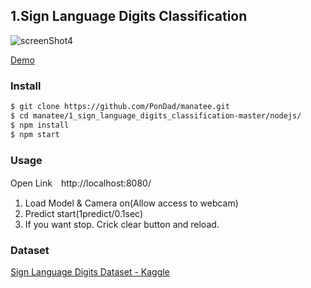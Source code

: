 ## 1.Sign Language Digits Classification

![screenShot4](https://github.com/PonDad/manatee/blob/master/1_sign_language_digits_classification-master/nodejs/static/img/Screenshot.png)

[Demo](https://sign-language-digits-tfjs.herokuapp.com/)

### Install

```bash
$ git clone https://github.com/PonDad/manatee.git
$ cd manatee/1_sign_language_digits_classification-master/nodejs/
$ npm install
$ npm start
```

### Usage

Open Link　http://localhost:8080/

1. Load Model & Camera on(Allow access to webcam)
2. Predict start(1predict/0.1sec)
3. If you want stop. Crick clear button and reload.

### Dataset

[Sign Language Digits Dataset - Kaggle](https://www.kaggle.com/ardamavi/sign-language-digits-dataset)
